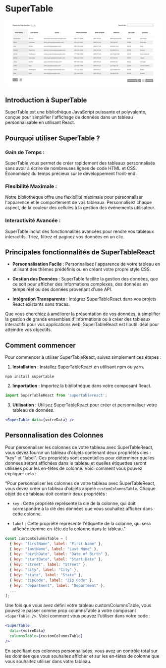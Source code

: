 <!-- Texte affiché en Markdown -->

# SuperTable 

![Alt text](https://raw.githubusercontent.com/Lulu-Soso/Github-Files/main/P14-Library/SuperTable1.png)

## Introduction à SuperTable

SuperTable est une bibliothèque JavaScript puissante et polyvalente, conçue pour simplifier l'affichage de données dans un tableau personnalisable en utilisant React.

## Pourquoi utiliser SuperTable ?
### Gain de Temps :
SuperTable vous permet de créer rapidement des tableaux personnalisés sans avoir à écrire de nombreuses lignes de code HTML et CSS. Économisez du temps précieux sur le développement front-end.

### Flexibilité Maximale :
Notre bibliothèque offre une flexibilité maximale pour personnaliser l'apparence et le comportement de vos tableaux. Personnalisez chaque aspect, de la couleur des cellules à la gestion des événements utilisateur.

### Interactivité Avancée :
SuperTable inclut des fonctionnalités avancées pour rendre vos tableaux interactifs. Triez, filtrez et paginez vos données en un clic.

## Principales fonctionnalités de SuperTableReact
- **Personnalisation Facile** : Personnalisez l'apparence de votre tableau en utilisant des thèmes prédéfinis ou en créant votre propre style CSS.

- **Gestion des Données** : SuperTable facilite la gestion des données, que ce soit pour afficher des informations complexes, des données en temps réel ou des données provenant d'une API.

- **Intégration Transparente** : Intégrez SuperTableReact dans vos projets React existants sans tracas.

Que vous cherchiez à améliorer la présentation de vos données, à simplifier la gestion de grands ensembles d'informations ou à créer des tableaux interactifs pour vos applications web, SuperTableReact est l'outil idéal pour atteindre vos objectifs.

## Comment commencer
Pour commencer à utiliser SuperTableReact, suivez simplement ces étapes :

1. **Installation** : Installez SuperTableReact en utilisant npm ou yarn.

```shell
npm install supertable
```


2. **Importation** : Importez la bibliothèque dans votre composant React.

```javascript
import SuperTableReact from 'supertablereact';
```

3. **Utilisation** : Utilisez SuperTableReact pour créer et personnaliser votre tableau de données.

```jsx
<SuperTable data={votreData} />
```

## Personnalisation des Colonnes

Pour personnaliser les colonnes de votre tableau avec SuperTableReact, vous devez fournir un tableau d'objets contenant deux propriétés clés : "key" et "label". Ces propriétés sont essentielles pour déterminer quelles données seront affichées dans le tableau et quelles étiquettes seront utilisées pour les en-têtes de colonne. Voici comment vous pouvez expliquer cela :

"Pour personnaliser les colonnes de votre tableau avec SuperTableReact, vous devez créer un tableau d'objets appelé `customColumnsTable`. Chaque objet de ce tableau doit contenir deux propriétés :

- `key` : Cette propriété représente la clé de la colonne, qui doit correspondre à la clé des données que vous souhaitez afficher dans cette colonne.

- `label` : Cette propriété représente l'étiquette de la colonne, qui sera affichée comme en-tête de la colonne dans le tableau."

```javascript
const customColumnsTable = [
  { key: "firstName", label: "First Name" },
  { key: "lastName", label: "Last Name" },
  { key: "birthDate", label: "Date of Birth" },
  { key: "startDate", label: "Start Date" },
  { key: "street", label: "Street" },
  { key: "city", label: "City" },
  { key: "state", label: "State" },
  { key: "zipCode", label: "Zip Code" },
  { key: "department", label: "Department" },
  ...
];
```

Une fois que vous avez défini votre tableau customColumnsTable, vous pouvez le passer comme prop columnsTable à votre composant ```<SuperTable />```. Voici comment vous pouvez l'utiliser dans votre code :



```jsx
<SuperTable
  data={votreData}
  columnsTable={customColumnsTable}
/>
```

En spécifiant ces colonnes personnalisées, vous avez un contrôle total sur les données que vous souhaitez afficher et sur les en-têtes de colonne que vous souhaitez utiliser dans votre tableau.

<!-- Fin du texte affiché en Markdown -->

